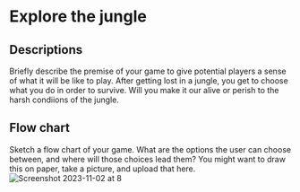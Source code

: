 # Explore the jungle 

## Descriptions

Briefly describe the premise of your game to give potential players a sense of what it will be like to play.
After getting lost in a jungle, you get to choose what you do in order to survive. Will you make it our alive or perish to the harsh condiions of the jungle. 

## Flow chart

Sketch a flow chart of your game. What are the options the user can choose between, and where will those choices lead them? You might want to draw this on paper, take a picture, and upload that here.
![Screenshot 2023-11-02 at 8](Screenshot%202023-11-02%20at%208.40.02%20AM.png)